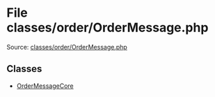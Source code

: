 File classes/order/OrderMessage.php
=========

Source: [classes/order/OrderMessage.php](https://github.com/PrestaShop/PrestaShop/blob/1.6.0.9/classes/order/OrderMessage.php)


Classes
-------

* [OrderMessageCore](class.OrderMessageCore.md)

